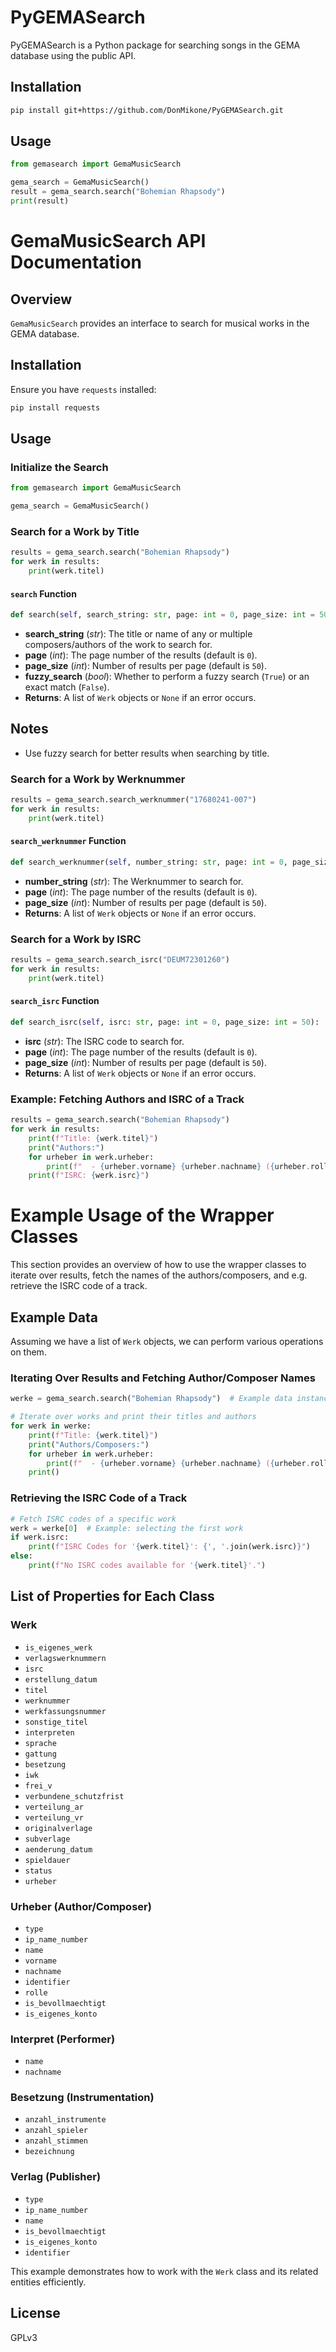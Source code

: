 # PyGEMASearch

PyGEMASearch is a Python package for searching songs in the GEMA database using the public API.

## Installation

```sh
pip install git+https://github.com/DonMikone/PyGEMASearch.git
```

## Usage

```python
from gemasearch import GemaMusicSearch

gema_search = GemaMusicSearch()
result = gema_search.search("Bohemian Rhapsody")
print(result)
```

# GemaMusicSearch API Documentation

## Overview
`GemaMusicSearch` provides an interface to search for musical works in the GEMA database.

## Installation
Ensure you have `requests` installed:
```bash
pip install requests
```

## Usage

### Initialize the Search
```python
from gemasearch import GemaMusicSearch

gema_search = GemaMusicSearch()
```

### Search for a Work by Title
```python
results = gema_search.search("Bohemian Rhapsody")
for werk in results:
    print(werk.titel)
```

#### `search` Function
```python
def search(self, search_string: str, page: int = 0, page_size: int = 50, fuzzy_search=True):
```
- **search_string** (*str*): The title or name of any or multiple composers/authors of the work to search for.
- **page** (*int*): The page number of the results (default is `0`).
- **page_size** (*int*): Number of results per page (default is `50`).
- **fuzzy_search** (*bool*): Whether to perform a fuzzy search (`True`) or an exact match (`False`).
- **Returns**: A list of `Werk` objects or `None` if an error occurs.

## Notes
- Use fuzzy search for better results when searching by title.

### Search for a Work by Werknummer
```python
results = gema_search.search_werknummer("17680241-007")
for werk in results:
    print(werk.titel)
```

#### `search_werknummer` Function
```python
def search_werknummer(self, number_string: str, page: int = 0, page_size: int = 50):
```
- **number_string** (*str*): The Werknummer to search for.
- **page** (*int*): The page number of the results (default is `0`).
- **page_size** (*int*): Number of results per page (default is `50`).
- **Returns**: A list of `Werk` objects or `None` if an error occurs.

### Search for a Work by ISRC
```python
results = gema_search.search_isrc("DEUM72301260")
for werk in results:
    print(werk.titel)
```

#### `search_isrc` Function
```python
def search_isrc(self, isrc: str, page: int = 0, page_size: int = 50):
```
- **isrc** (*str*): The ISRC code to search for.
- **page** (*int*): The page number of the results (default is `0`).
- **page_size** (*int*): Number of results per page (default is `50`).
- **Returns**: A list of `Werk` objects or `None` if an error occurs.

### Example: Fetching Authors and ISRC of a Track
```python
results = gema_search.search("Bohemian Rhapsody")
for werk in results:
    print(f"Title: {werk.titel}")
    print("Authors:")
    for urheber in werk.urheber:
        print(f"  - {urheber.vorname} {urheber.nachname} ({urheber.rolle})")
    print(f"ISRC: {werk.isrc}")
```

# Example Usage of the Wrapper Classes

This section provides an overview of how to use the wrapper classes to iterate over results, fetch the names of the authors/composers, and e.g. retrieve the ISRC code of a track.

## Example Data
Assuming we have a list of `Werk` objects, we can perform various operations on them.

### Iterating Over Results and Fetching Author/Composer Names
```python
werke = gema_search.search("Bohemian Rhapsody")  # Example data instances

# Iterate over works and print their titles and authors
for werk in werke:
    print(f"Title: {werk.titel}")
    print("Authors/Composers:")
    for urheber in werk.urheber:
        print(f"  - {urheber.vorname} {urheber.nachname} ({urheber.rolle})")
    print()
```

### Retrieving the ISRC Code of a Track
```python
# Fetch ISRC codes of a specific work
werk = werke[0]  # Example: selecting the first work
if werk.isrc:
    print(f"ISRC Codes for '{werk.titel}': {', '.join(werk.isrc)}")
else:
    print(f"No ISRC codes available for '{werk.titel}'.")
```

## List of Properties for Each Class

### **Werk**
- `is_eigenes_werk`
- `verlagswerknummern`
- `isrc`
- `erstellung_datum`
- `titel`
- `werknummer`
- `werkfassungsnummer`
- `sonstige_titel`
- `interpreten`
- `sprache`
- `gattung`
- `besetzung`
- `iwk`
- `frei_v`
- `verbundene_schutzfrist`
- `verteilung_ar`
- `verteilung_vr`
- `originalverlage`
- `subverlage`
- `aenderung_datum`
- `spieldauer`
- `status`
- `urheber`

### **Urheber** (Author/Composer)
- `type`
- `ip_name_number`
- `name`
- `vorname`
- `nachname`
- `identifier`
- `rolle`
- `is_bevollmaechtigt`
- `is_eigenes_konto`

### **Interpret** (Performer)
- `name`
- `nachname`

### **Besetzung** (Instrumentation)
- `anzahl_instrumente`
- `anzahl_spieler`
- `anzahl_stimmen`
- `bezeichnung`

### **Verlag** (Publisher)
- `type`
- `ip_name_number`
- `name`
- `is_bevollmaechtigt`
- `is_eigenes_konto`
- `identifier`

This example demonstrates how to work with the `Werk` class and its related entities efficiently.

## License
GPLv3


